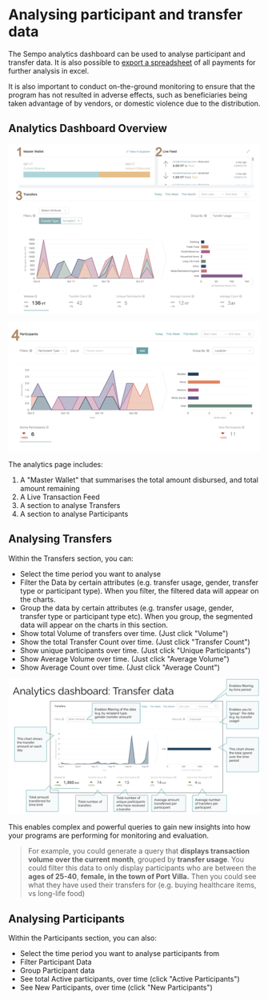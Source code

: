 # Analysing participant and transfer data

The Sempo analytics dashboard can be used to analyse participant and transfer data. It is also possible to [export a spreadsheet](exporting-to-excel.md) of all payments for further analysis in excel.

It is also important to conduct on-the-ground monitoring to ensure that the program has not resulted in adverse effects, such as beneficiaries being taken advantage of by vendors, or domestic violence due to the distribution.

## Analytics Dashboard Overview

![](../.gitbook/assets/image%20%2816%29%20%281%29.png)

![](../.gitbook/assets/image%20%2815%29.png)

The analytics page includes:

1. A "Master Wallet" that summarises the total amount disbursed, and total amount remaining
2. A Live Transaction Feed
3. A section to analyse Transfers 
4. A section to analyse Participants

## Analysing Transfers

Within the Transfers section, you can:

* Select the time period you want to analyse
* Filter the Data by certain attributes \(e.g. transfer usage, gender, transfer type or participant type\). When you filter, the filtered data will appear on the charts. 
* Group the data by certain attributes \(e.g. transfer usage, gender, transfer type or participant type etc\). When you group, the segmented data will appear on the charts in this section.
* Show total Volume of transfers over time. \(Just click "Volume"\)
* Show the total Transfer Count over time. \(Just click "Transfer Count"\)
* Show  unique participants over time. \(Just click "Unique Participants"\)
* Show Average Volume over time. \(Just click "Average Volume"\)
* Show Average Count over time. \(Just click "Average Count"\)

![](../.gitbook/assets/screen-shot-2020-09-10-at-1.11.12-pm.png)

This enables complex and powerful queries to gain new insights into how your programs are performing for monitoring and evaluation. 

> For example, you could generate a query that **displays transaction volume over the current month**, grouped by **transfer usage**. You could filter this data to only display participants who are between the **ages of 25-40**, **female, in the town of Port Villa.** Then you could see what they have used their transfers for \(e.g. buying healthcare items, vs long-life food\)

## Analysing Participants 

Within the Participants section, you can also:

* Select the time period you want to analyse participants from
* Filter Participant Data 
* Group Participant data
* See total Active participants, over time \(click "Active Participants"\)
* See New Participants, over time \(click "New Participants"\)



